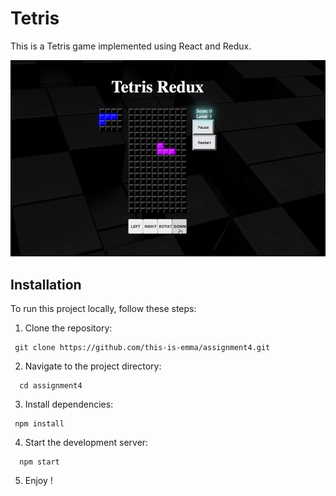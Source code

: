 # Tetris

This is a Tetris game implemented using React and Redux.

![Tetris Game Demo](src/demo.gif)

## Installation

To run this project locally, follow these steps:

1. Clone the repository:

```
 git clone https://github.com/this-is-emma/assignment4.git
```


2. Navigate to the project directory:

```
  cd assignment4
```


3. Install dependencies:

```
 npm install
```

4. Start the development server:

```
  npm start
```

5. Enjoy !
